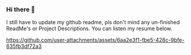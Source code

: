 ### Hi there 👋
I still have to update my github readme, pls don't mind any un-finished ReadMe's or Project Descriptions.
You can listen my resume below. 



https://github.com/user-attachments/assets/6aa2e3f1-fbe5-428c-9bfe-635fb3df72a3




